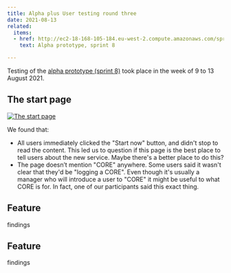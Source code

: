 ```yaml
---
title: Alpha plus User testing round three
date: 2021-08-13
related:
  items:
  - href: http://ec2-18-168-105-184.eu-west-2.compute.amazonaws.com/sprint8/
    text: Alpha prototype, sprint 8

---
```

Testing of the [alpha prototype (sprint 8)](http://ec2-18-168-105-184.eu-west-2.compute.amazonaws.com/sprint8/) took place in the week of 9 to 13 August 2021.

## The start page

[![The start page](/alpha-plus-ur-round-three/before-you-start.png)](/alpha-plus-ur-round-three/before-you-start.png)

We found that:

* All users immediately clicked the "Start now" button, and didn't stop to read the content. This led us to question if this page is the best place to tell users about the new service. Maybe there's a better place to do this?
* The page doesn’t mention "CORE" anywhere. Some users said it wasn't clear that they'd be "logging a CORE". Even though it's usually a manager who will introduce a user to "CORE" it might be useful to what CORE is for. In fact, one of our participants said this exact thing.

## Feature

findings

## Feature

findings